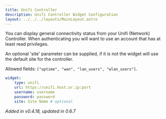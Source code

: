 ```yaml
---
title: Unifi Controller
description: Unifi Controller Widget Configuration
layout: ../../../layouts/MainLayout.astro
---
```


You can display general connectivity status from your Unifi (Network) Controller. When authenticating you will want to use an account that has at least read privileges.

An optional 'site' parameter can be supplied, if it is not the widget will use the default site for the controller.

Allowed fields: `["uptime", "wan", "lan_users", "wlan_users"]`.

```yaml
widget:
    type: unifi
    url: https://unifi.host.or.ip:port
    username: username
    password: password
    site: Site Name # optional
```

*Added in v0.4.18, updated in 0.6.7*
